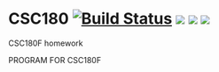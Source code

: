 # CSC180 [![Build Status](https://travis-ci.org/Louis-He/CSC180.svg?branch=master)](https://travis-ci.org/Louis-He/CSC180) [![](https://img.shields.io/badge/testcov-80%-yellowgreen.svg)](https://travis-ci.org/Louis-He/CSC180) [![](https://img.shields.io/badge/python-2.6-blue.svg)](https://www.python.org/download/releases/2.6/) [![](https://img.shields.io/badge/python-2.7-blue.svg)](https://www.python.org/download/releases/2.7/)
CSC180F homework

PROGRAM FOR CSC180F

